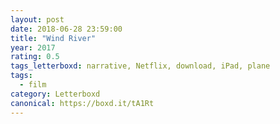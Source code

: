 ```yaml
---
layout: post 
date: 2018-06-28 23:59:00
title: "Wind River"
year: 2017
rating: 0.5
tags_letterboxd: narrative, Netflix, download, iPad, plane
tags:
  - film
category: Letterboxd
canonical: https://boxd.it/tA1Rt
---
```


